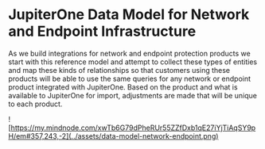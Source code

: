 # JupiterOne Data Model for Network and Endpoint Infrastructure

As we build integrations for network and endpoint protection products we start with this reference model and attempt to collect these types of entities and map these kinds of relationships so that customers using these products will be able to use the same queries for any network or endpoint product integrated with JupiterOne.  Based on the product and what is available to JupiterOne for import, adjustments are made that will be unique to each product.

![https://my.mindnode.com/xwTb6G79dPheRUr55ZZfDxb1qE27iYjTiAqSY9pH/em#357,243,-2](../assets/data-model-network-endpoint.png)

